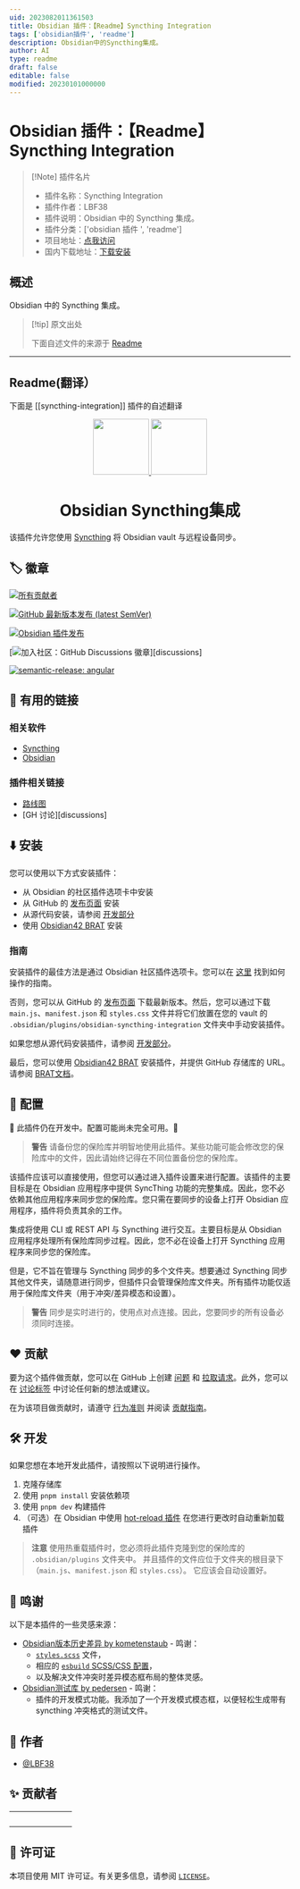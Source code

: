 ```yaml
---
uid: 2023082011361503
title: Obsidian 插件：【Readme】Syncthing Integration
tags: ['obsidian插件', 'readme']
description: Obsidian中的Syncthing集成。
author: AI
type: readme
draft: false
editable: false
modified: 20230101000000
---
```


# Obsidian 插件：【Readme】Syncthing Integration

> [!Note] 插件名片
> - 插件名称：Syncthing Integration
> - 插件作者：LBF38
> - 插件说明：Obsidian 中的 Syncthing 集成。
> - 插件分类：['obsidian 插件 ', 'readme']
> - 项目地址：[点我访问](https://github.com/LBF38/obsidian-syncthing-integration)
> - 国内下载地址：[下载安装](https://pkmer.cn/products/plugin/pluginMarket/?syncthing-integration)

## 概述

Obsidian 中的 Syncthing 集成。

> [!tip] 原文出处
>
>下面自述文件的来源于 [Readme](https://ghproxy.net/https://raw.githubusercontent.com/LBF38/obsidian-syncthing-integration/master/README.md)
>

---

## Readme(翻译）

下面是 [[syncthing-integration]] 插件的自述翻译

<p align=center>
 <a href="https://github.com/lbf38/obsidian-syncthing-integration">
  <img src="assets/syncthing-logo-horizontal.svg" height=100>
  <img src="assets/obsidian-logo-gradient.svg" height=100>
 </a>
 <h1 align=center>Obsidian Syncthing集成</h1>
</p>

该插件允许您使用 [Syncthing](https://syncthing.net/) 将 Obsidian vault 与远程设备同步。

## :label: 徽章

<!-- 忽略下面的 markdownlint 规则 -->
<!-- markdownlint-disable MD051 -->

[![所有贡献者](https://img.shields.io/github/all-contributors/lbf38/obsidian-syncthing-integration?color=ee8449&style=flat-square)](#✨-contributors)

[![GitHub 最新版本发布 (latest SemVer)](https://img.shields.io/github/v/release/lbf38/obsidian-syncthing-integration?logo=github&color=ee8449&style=flat-square)](https://github.com/LBF38/obsidian-syncthing-integration/releases/latest)

[![Obsidian 插件发布](https://img.shields.io/badge/Obsidian%20plugin%20release-purple?logo=obsidian&style=flat-square)](https://obsidian.md/plugins?id=syncthing-integration)

[![加入社区：GitHub Discussions 徽章](https://img.shields.io/badge/Join%20the%20community-on%20GitHub%20Discussions-blue?style=flat-square)][discussions]

[![semantic-release: angular](https://img.shields.io/badge/semantic--release-angular-e10079?logo=semantic-release&style=flat-square)](https://github.com/semantic-release/semantic-release)

## :link: 有用的链接

### 相关软件

- [Syncthing](https://syncthing.net/)
- [Obsidian](https://obsidian.md/)

### 插件相关链接

- [路线图](docs/ROADMAP.md)
- [GH 讨论][discussions]

## :arrow_down: 安装

您可以使用以下方式安装插件：

- 从 Obsidian 的社区插件选项卡中安装
- 从 GitHub 的 [发布页面](https://github.com/lbf38/obsidian-syncthing-integration/releases) 安装
- 从源代码安装，请参阅 [开发部分](#🛠️-开发)
- 使用 [Obsidian42 BRAT](https://github.com/TfTHacker/obsidian42-brat) 安装

### 指南

安装插件的最佳方法是通过 Obsidian 社区插件选项卡。您可以在 [这里](https://help.obsidian.md/Extending+Obsidian/Community+plugins) 找到如何操作的指南。

否则，您可以从 GitHub 的 [发布页面](https://github.com/lbf38/obsidian-syncthing-integration/releases) 下载最新版本。然后，您可以通过下载 `main.js`、`manifest.json` 和 `styles.css` 文件并将它们放置在您的 vault 的 `.obsidian/plugins/obsidian-syncthing-integration` 文件夹中手动安装插件。

如果您想从源代码安装插件，请参阅 [开发部分](#🛠️-development)。

最后，您可以使用 [Obsidian42 BRAT](https://github.com/TfTHacker/obsidian42-brat) 安装插件，并提供 GitHub 存储库的 URL。请参阅 [BRAT文档](https://tfthacker.com/Obsidian+Plugins+by+TfTHacker/BRAT+-+Beta+Reviewer's+Auto-update+Tool/Quick+guide+for+using+BRAT)。

## :wrench: 配置

:construction: 此插件仍在开发中。配置可能尚未完全可用。:construction:

> **警告**
> 请备份您的保险库并明智地使用此插件。某些功能可能会修改您的保险库中的文件，因此请始终记得在不同位置备份您的保险库。

该插件应该可以直接使用，但您可以通过进入插件设置来进行配置。该插件的主要目标是在 Obsidian 应用程序中提供 SyncThing 功能的完整集成。因此，您不必依赖其他应用程序来同步您的保险库。您只需在要同步的设备上打开 Obsidian 应用程序，插件将负责其余的工作。

集成将使用 CLI 或 REST API 与 Syncthing 进行交互。主要目标是从 Obsidian 应用程序处理所有保险库同步过程。因此，您不必在设备上打开 Syncthing 应用程序来同步您的保险库。

但是，它不旨在管理与 Syncthing 同步的多个文件夹。想要通过 Syncthing 同步其他文件夹，请随意进行同步，但插件只会管理保险库文件夹。所有插件功能仅适用于保险库文件夹（用于冲突/差异模态和设置）。

> **警告**
> 同步是实时进行的，使用点对点连接。因此，您要同步的所有设备必须同时连接。

## :heart: 贡献

要为这个插件做贡献，您可以在 GitHub 上创建 [问题] 和 [拉取请求]。此外，您可以在 [讨论标签][讨论] 中讨论任何新的想法或建议。

在为该项目做贡献时，请遵守 [行为准则](.github/CODE_OF_CONDUCT.md) 并阅读 [贡献指南](.github/CONTRIBUTION.md)。

## :hammer_and_wrench: 开发

如果您想在本地开发此插件，请按照以下说明进行操作。

1. 克隆存储库
2. 使用 `pnpm install` 安装依赖项
3. 使用 `pnpm dev` 构建插件
4. （可选）在 Obsidian 中使用 [hot-reload 插件](https://github.com/pjeby/hot-reload) 在您进行更改时自动重新加载插件

> **注意**
> 使用热重载插件时，您必须将此插件克隆到您的保险库的 `.obsidian/plugins` 文件夹中。
> 并且插件的文件应位于文件夹的根目录下（`main.js`、`manifest.json` 和 `styles.css`）。
> 它应该会自动设置好。

## :clap: 鸣谢

以下是本插件的一些灵感来源：

- [Obsidian版本历史差异 by kometenstaub](https://github.com/kometenstaub/obsidian-version-history-diff) - 鸣谢：
  - [`styles.scss`](src/styles.scss) 文件，
  - 相应的 [`esbuild` SCSS/CSS 配置](esbuild.config.mjs)，
  - 以及解决文件冲突时差异模态框布局的整体灵感。
- [Obsidian测试库 by pedersen](https://github.com/pedersen/obsidian-testing-vault) - 鸣谢：
  - 插件的开发模式功能。我添加了一个开发模式模态框，以便轻松生成带有 syncthing 冲突格式的测试文件。

## :busts_in_silhouette: 作者

- [@LBF38](https://github.com/lbf38)

## :sparkles: 贡献者

<!-- ALL-CONTRIBUTORS-LIST:START - 请勿删除或修改本节 -->
<!-- prettier-ignore-start -->
<!-- markdownlint-disable -->
<table>
  <tbody>
    <tr>
      <td align="center" valign="top" width="14.28%"><br /> </td>
    </tr>
  </tbody>
</table>

<!-- markdownlint-restore -->
<!-- prettier-ignore-end -->

<!-- ALL-CONTRIBUTORS-LIST:END -->

## :memo: 许可证

本项目使用 MIT 许可证。有关更多信息，请参阅 [`LICENSE`](LICENSE)。

[问题]: <https://github.com/lbf38/obsidian-syncthing-integration/issues/new/choose>
[拉取请求]: <https://github.com/lbf38/obsidian-syncthing-integration/compare>
[讨论]: <https://github.com/lbf38/obsidian-syncthing-integration/discussions>



